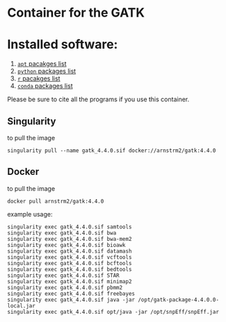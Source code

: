 
# Container for the GATK 

# Installed software:

1. [`apt` pacakges list](apt-packages.tsv)
2. [`python` packages list](python-packages.tsv)
3. [`r` pacakges list](r-packages.tsv)
4. [`conda` packages list](conda-packages.tsv)

Please be sure to cite all the programs if you use this container.

## Singularity 

to pull the image

```
singularity pull --name gatk_4.4.0.sif docker://arnstrm2/gatk:4.4.0
```

## Docker

to pull the image

```
docker pull arnstrm2/gatk:4.4.0
```

example usage:

```
singularity exec gatk_4.4.0.sif samtools
singularity exec gatk_4.4.0.sif bwa
singularity exec gatk_4.4.0.sif bwa-mem2
singularity exec gatk_4.4.0.sif bioawk
singularity exec gatk_4.4.0.sif datamash
singularity exec gatk_4.4.0.sif vcftools
singularity exec gatk_4.4.0.sif bcftools
singularity exec gatk_4.4.0.sif bedtools
singularity exec gatk_4.4.0.sif STAR
singularity exec gatk_4.4.0.sif minimap2
singularity exec gatk_4.4.0.sif pbmm2
singularity exec gatk_4.4.0.sif freebayes
singularity exec gatk_4.4.0.sif java -jar /opt/gatk-package-4.4.0.0-local.jar
singularity exec gatk_4.4.0.sif opt/java -jar /opt/snpEff/snpEff.jar
```
